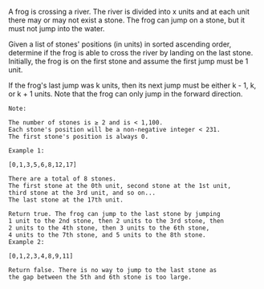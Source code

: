 A frog is crossing a river. The river is divided into x units and at each unit there may or may not exist a stone. The frog can jump on a stone, but it must not jump into the water.

Given a list of stones' positions (in units) in sorted ascending order, determine if the frog is able to cross the river by landing on the last stone. Initially, the frog is on the first stone and assume the first jump must be 1 unit.

If the frog's last jump was k units, then its next jump must be either k - 1, k, or k + 1 units. Note that the frog can only jump in the forward direction.

	Note:

	The number of stones is ≥ 2 and is < 1,100.
	Each stone's position will be a non-negative integer < 231.
	The first stone's position is always 0.
<!-- -->

	Example 1:

	[0,1,3,5,6,8,12,17]

	There are a total of 8 stones.
	The first stone at the 0th unit, second stone at the 1st unit,
	third stone at the 3rd unit, and so on...
	The last stone at the 17th unit.

	Return true. The frog can jump to the last stone by jumping 
	1 unit to the 2nd stone, then 2 units to the 3rd stone, then 
	2 units to the 4th stone, then 3 units to the 6th stone, 
	4 units to the 7th stone, and 5 units to the 8th stone.
	Example 2:

	[0,1,2,3,4,8,9,11]

	Return false. There is no way to jump to the last stone as 
	the gap between the 5th and 6th stone is too large.